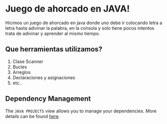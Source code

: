 # Juego de ahorcado en JAVA!

Hicimos un juego de ahorcado en java donde uno debe ir colocando letra a letra hasta adivinar la palabra, en la consola y solo tiene pocos intentos trata de adivinar y aprender al mismo tiempo.


## Que herramientas utilizamos?

 1. Clase Scanner
 2.  Bucles
 3.  Arreglos
 4. Declaraciones y asignaciones 
 5.  etc..


## Dependency Management

The `JAVA PROJECTS` view allows you to manage your dependencies. More details can be found [here](https://github.com/microsoft/vscode-java-dependency#manage-dependencies).
